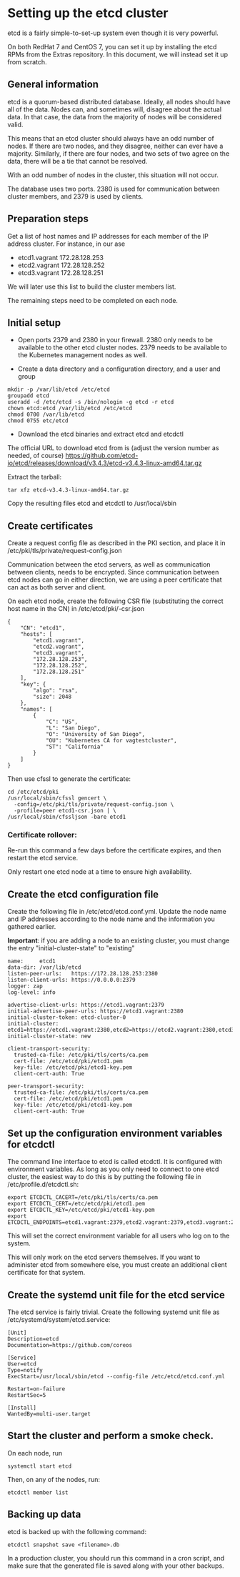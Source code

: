 # Setting up the etcd cluster

etcd is a fairly simple-to-set-up system even though it is very powerful.

On both RedHat 7 and CentOS 7, you can set it up by installing the etcd RPMs
from the Extras repository. In this document, we will instead set it up from
scratch.

## General information

etcd is a quorum-based distributed database. Ideally, all nodes should have all
of the data. Nodes can, and sometimes will, disagree about the actual data. In
that case, the data from the majority of nodes will be considered valid.

This means that an etcd cluster should always have an odd number of nodes. If
there are two nodes, and they disagree, neither can ever have a majority.
Similarly, if there are four nodes, and two sets of two agree on the data,
there will be a tie that cannot be resolved.

With an odd number of nodes in the cluster, this situation will not occur.

The database uses two ports. 2380 is used for communication between cluster
members, and 2379 is used by clients.

## Preparation steps

Get a list of host names and IP addresses for each member of the IP address
cluster. For instance, in our ase

- etcd1.vagrant 172.28.128.253
- etcd2.vagrant 172.28.128.252
- etcd3.vagrant 172.28.128.251

We will later use this list to build the cluster members list.

The remaining steps need to be completed on each node.

## Initial setup

- Open ports 2379 and 2380 in your firewall. 2380 only needs to be available
to the other etcd cluster nodes. 2379 needs to be available to the Kubernetes
management nodes as well.

- Create a data directory and a configuration directory, and a user and group

```
mkdir -p /var/lib/etcd /etc/etcd
groupadd etcd
useradd -d /etc/etcd -s /bin/nologin -g etcd -r etcd
chown etcd:etcd /var/lib/etcd /etc/etcd
chmod 0700 /var/lib/etcd
chmod 0755 etc/etcd
```

- Download the etcd binaries and extract etcd and etcdctl

The official URL to download etcd from is (adjust the version number as needed,
of course) https://github.com/etcd-io/etcd/releases/download/v3.4.3/etcd-v3.4.3-linux-amd64.tar.gz

Extract the tarball:

    tar xfz etcd-v3.4.3-linux-amd64.tar.gz

Copy the resulting files etcd and etcdctl to /usr/local/sbin

## Create certificates

Create a request config file as described in the PKI section, and place it in
/etc/pki/tls/private/request-config.json

Communication between the etcd servers, as well as communication between clients, needs to be
encrypted. Since communication between etcd nodes can go in either direction, we are using a
peer certificate that can act as both server and client.

On each etcd node, create the following CSR file (substituting the correct
host name in the CN) in /etc/etcd/pki/<nodename>-csr.json

```
{
    "CN": "etcd1",
    "hosts": [
        "etcd1.vagrant",
        "etcd2.vagrant",
        "etcd3.vagrant",
        "172.28.128.253",
        "172.28.128.252",
        "172.28.128.251"
    ],
    "key": {
        "algo": "rsa",
        "size": 2048
    },
    "names": [
        {
            "C": "US",
            "L": "San Diego",
            "O": "University of San Diego",
            "OU": "Kubernetes CA for vagtestcluster",
            "ST": "California"
        }
    ]
}
```

Then use cfssl to generate the certificate:

```
cd /etc/etcd/pki
/usr/local/sbin/cfssl gencert \
  -config=/etc/pki/tls/private/request-config.json \
  -profile=peer etcd1-csr.json | \
/usr/local/sbin/cfssljson -bare etcd1
```

### Certificate rollover:

Re-run this command a few days before the certificate expires, and then
restart the etcd service.

Only restart one etcd node at a time to ensure high availability.

## Create the etcd configuration file

Create the following file in /etc/etcd/etcd.conf.yml. Update the
node name and IP addresses according to the node name and the
information you gathered earlier.

**Important**: if you are adding a node to an existing cluster,
you must change the entry "initial-cluster-state" to "existing"

```
name:     etcd1
data-dir: /var/lib/etcd
listen-peer-urls:   https://172.28.128.253:2380
listen-client-urls: https://0.0.0.0:2379
logger: zap
log-level: info

advertise-client-urls: https://etcd1.vagrant:2379
initial-advertise-peer-urls: https://etcd1.vagrant:2380
initial-cluster-token: etcd-cluster-0
initial-cluster: etcd1=https://etcd1.vagrant:2380,etcd2=https://etcd2.vagrant:2380,etcd3=https://etcd3.vagrant:2380
initial-cluster-state: new

client-transport-security:
  trusted-ca-file: /etc/pki/tls/certs/ca.pem
  cert-file: /etc/etcd/pki/etcd1.pem
  key-file: /etc/etcd/pki/etcd1-key.pem
  client-cert-auth: True

peer-transport-security:
  trusted-ca-file: /etc/pki/tls/certs/ca.pem
  cert-file: /etc/etcd/pki/etcd1.pem
  key-file: /etc/etcd/pki/etcd1-key.pem
  client-cert-auth: True
```

## Set up the configuration environment variables for etcdctl

The command line interface to etcd is called etcdctl. It is configured with
environment variables. As long as you only need to connect to one etcd
cluster, the easiest way to do this is by putting the following file in
/etc/profile.d/etcdctl.sh:

```
export ETCDCTL_CACERT=/etc/pki/tls/certs/ca.pem
export ETCDCTL_CERT=/etc/etcd/pki/etcd1.pem
export ETCDCTL_KEY=/etc/etcd/pki/etcd1-key.pem
export ETCDCTL_ENDPOINTS=etcd1.vagrant:2379,etcd2.vagrant:2379,etcd3.vagrant:2379
```

This will set the correct environment variable for all users who log on
to the system.

This will only work on the etcd servers themselves. If you want to administer
etcd from somewhere else, you must create an additional client certificate for
that system.

## Create the systemd unit file for the etcd service

The etcd service is fairly trivial. Create the following systemd unit file
as /etc/systemd/system/etcd.service:

```
[Unit]
Description=etcd
Documentation=https://github.com/coreos

[Service]
User=etcd
Type=notify
ExecStart=/usr/local/sbin/etcd --config-file /etc/etcd/etcd.conf.yml

Restart=on-failure
RestartSec=5

[Install]
WantedBy=multi-user.target
```

## Start the cluster and perform a smoke check.

On each node, run

    systemctl start etcd

Then, on any of the nodes, run:

    etcdctl member list


## Backing up data

etcd is backed up with the following command:

    etcdctl snapshot save <filename>.db

In a production cluster, you should run this command in
a cron script, and make sure that the generated file is
saved along with your other backups.

